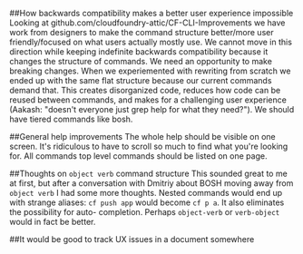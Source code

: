 ##How backwards compatibility makes a better user experience impossible
Looking at github.com/cloudfoundry-attic/CF-CLI-Improvements we have work from designers
to make the command structure better/more user friendly/focused on what users actually
mostly use. We cannot move in this direction while keeping indefinite backwards compatibility
because it changes the structure of commands. We need an opportunity to make breaking changes.
When we experiemented with rewriting from scratch we ended up with the same flat structure
because our current commands demand that. This creates disorganized code, reduces how code
can be reused between commands, and makes for a challenging user experience (Aakash: "doesn't
everyone just grep help for what they need?"). We should have tiered commands like bosh.

##General help improvements
The whole help should be visible on one screen. It's ridiculous to have to scroll so much to
find what you're looking for. All commands top level commands should be listed on one page.

##Thoughts on `object verb` command structure
This sounded great to me at first, but after a conversation with Dmitriy about BOSH moving
away from `object verb` I had some more thoughts. Nested commands would end up with strange
aliases: `cf push app` would become `cf p a`. It also eliminates the possibility for auto-
completion. Perhaps `object-verb` or `verb-object` would in fact be better.

##It would be good to track UX issues in a document somewhere

